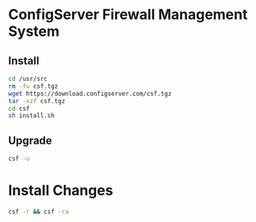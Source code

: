 # ConfigServer Firewall Management System
## Install
```bash
cd /usr/src
rm -fv csf.tgz
wget https://download.configserver.com/csf.tgz
tar -xzf csf.tgz
cd csf
sh install.sh
```
## Upgrade
```bash
csf -u
```
# Install Changes
```bash
csf -r && csf -ra
```
